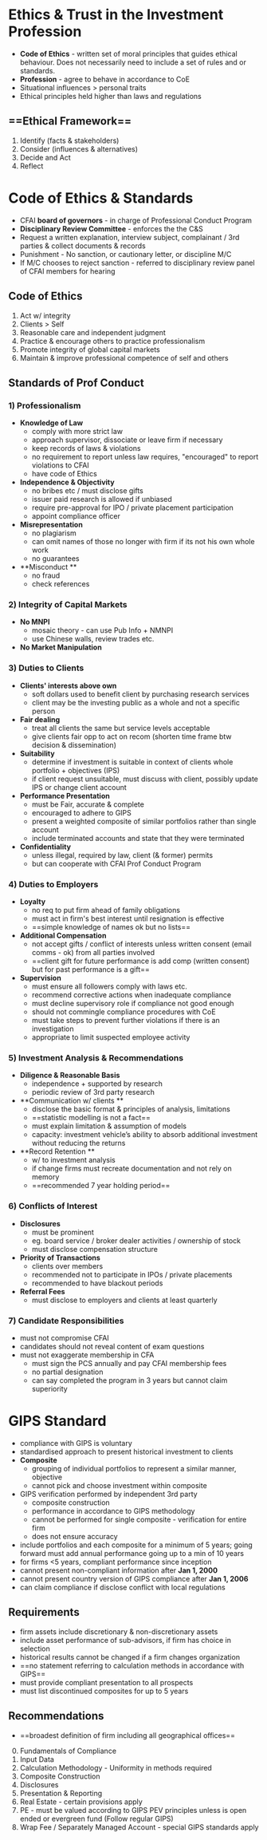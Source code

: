 # Ethics & Trust in the Investment Profession
* **Code of Ethics** - written set of moral principles that guides ethical behaviour. Does not necessarily need to include a set of rules and or standards.
* **Profession** - agree to behave in accordance to CoE
* Situational influences > personal traits
* Ethical principles held higher than laws and regulations

## ==Ethical Framework==
1) Identify (facts & stakeholders)
2) Consider (influences & alternatives)
3) Decide and Act
4) Reflect

# Code of Ethics & Standards
* CFAI **board of governors** - in charge of Professional Conduct Program
* **Disciplinary Review Committee** - enforces the the C&S
* Request a written explanation, interview subject, complainant / 3rd parties & collect documents & records
* Punishment - No sanction, or cautionary letter, or discipline M/C
* If M/C chooses to reject sanction - referred to disciplinary review panel of CFAI members for hearing

## Code of Ethics
1) Act w/ integrity
2) Clients > Self
3) Reasonable care and independent judgment
4) Practice & encourage others to practice professionalism
5) Promote integrity of global capital markets
6) Maintain & improve professional competence of self and others


## Standards of Prof Conduct
### 1) Professionalism
* **Knowledge of Law**
	- comply with more strict law
	- approach supervisor, dissociate or leave firm if necessary
	- keep records of laws & violations
	- no requirement to report unless law requires, "encouraged" to report violations to CFAI
	- have code of Ethics
* **Independence & Objectivity** 
	- no bribes etc / must disclose gifts
	- issuer paid research is allowed if unbiased
	- require pre-approval for IPO / private placement participation
	- appoint compliance officer
* **Misrepresentation** 
	- no plagiarism
	- can omit names of those no longer with firm if its not his own whole work
	- no guarantees
* **Misconduct **
	- no fraud
	- check references

### 2) Integrity of Capital Markets
* **No MNPI**
	- mosaic theory -  can use Pub Info + NMNPI
	- use Chinese walls, review trades etc.
* **No Market Manipulation**

### 3) Duties to Clients
* **Clients' interests above own**
	- soft dollars used to benefit client by purchasing research services
	- client may be the investing public as a whole and not a specific person
* **Fair dealing** 
	- treat all clients the same but service levels acceptable
	- give clients fair opp to act on recom (shorten time frame btw decision & dissemination)
* **Suitability** 
	- determine if investment is suitable in context of clients whole portfolio + objectives (IPS)
	- if client request unsuitable, must discuss with client, possibly update IPS or change client account
* **Performance Presentation** 
	-  must be Fair, accurate & complete
	-  encouraged to adhere to GIPS
	-  present a weighted composite of similar portfolios rather than single account
	-  include terminated accounts and state that they were terminated
* **Confidentiality** 
	-  unless illegal, required by law, client (& former) permits
	-  but can cooperate with CFAI Prof Conduct Program

### 4) Duties to Employers
* **Loyalty**
	- no req to put firm ahead of family obligations
	- must act in firm's best interest until resignation is effective
	- ==simple knowledge of names ok but no lists==
* **Additional Compensation** 
	- not accept gifts / conflict of interests unless written consent (email comms - ok) from all parties involved
	- ==client gift for future performance is add comp (written consent) but for past performance is a gift==
* **Supervision** 
	- must ensure all followers comply with laws etc.
	- recommend corrective actions when inadequate compliance
	- must decline supervisory role if compliance not good enough
	- should not commingle compliance procedures with CoE
	- must take steps to prevent further violations if there is an investigation
	- appropriate to limit suspected employee activity

### 5) Investment Analysis & Recommendations
* **Diligence & Reasonable Basis** 
	- independence + supported by research
	- periodic review of 3rd party research
* **Communication w/ clients **
	- disclose the basic format & principles of analysis, limitations 
	- ==statistic modelling is not a fact==
	- must explain limitation & assumption of models
	- capacity: investment vehicle’s ability to absorb additional investment without reducing the returns
* **Record Retention **
	- w/ to investment analysis
	- if change firms must recreate documentation and not rely on memory
	- ==recommended 7 year holding period==

### 6) Conflicts of Interest
* **Disclosures** 
	- must be prominent
	- eg. board service / broker dealer activities / ownership of stock
	- must disclose compensation structure
* **Priority of Transactions**
	- clients over members
	- recommended not to participate in IPOs / private placements
	- recommended to have blackout periods
* **Referral Fees**
	- must disclose to employers and clients at least quarterly

### 7) Candidate Responsibilities
* must not compromise CFAI
* candidates should not reveal content of exam questions
* must not exaggerate membership in CFA
	- must sign the PCS annually and pay CFAI membership fees
	- no partial designation
	- can say completed the program in 3 years but cannot claim superiority

# GIPS Standard
* compliance with GIPS is voluntary
* standardised approach to present historical investment to clients
* **Composite**
	- grouping of individual portfolios to represent a similar manner, objective
	- cannot pick and choose investment within composite
* GIPS verification performed by independent 3rd party
	* composite construction
	* performance in accordance to GIPS methodology
	* cannot be performed for single composite  - verification for entire firm
	* does not ensure accuracy
* include portfolios and each composite for a minimum of 5 years; going forward must add annual performance going up to a min of 10 years
* for firms <5 years, compliant performance since inception
* cannot present non-compliant information after **Jan 1, 2000**
* cannot present country version of GIPS compliance after **Jan 1, 2006**
* can claim compliance if disclose conflict with local regulations

## Requirements
* firm assets include discretionary & non-discretionary assets
* include asset performance of sub-advisors, if firm has choice in selection
* historical results cannot be changed if a firm changes organization
* ==no statement referring to calculation methods in accordance with GIPS==
* must provide compliant presentation to all prospects
* must list discontinued composites for up to 5 years

## Recommendations
* ==broadest definition of firm including all geographical offices==

0) Fundamentals of Compliance
1) Input Data
2) Calculation Methodology - Uniformity in methods required
3) Composite Construction 
4) Disclosures
5) Presentation & Reporting
6) Real Estate - certain provisions apply
7) PE - must be valued according to GIPS PEV principles unless is open ended or evergreen fund (Follow regular GIPS)
8) Wrap Fee / Separately Managed Account - special GIPS standards apply